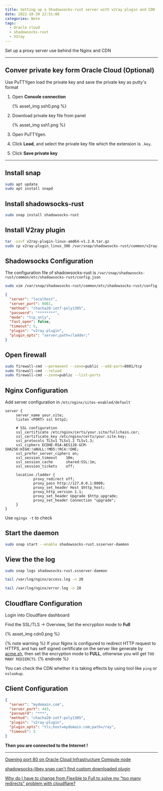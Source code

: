 ```yaml
---
title: Setting up a Shadowsocks-rust server with v2ray plugin and CDN
date: 2022-10-30 22:51:08
categories: Note
tags:
  - Oracle cloud
  - shadowsocks-rust
  - V2ray
---
```


Set up a proxy server use behind the Nginx and CDN<!-- more -->

---

## Conver private key form Oracle Cloud (Optional)

Use PuTTYgen load the private key and save the private key as putty's format

1. Open **Console connection**
   
   {% asset_img ssh0.png %}

1. Download private key file from panel

   {% asset_img ssh1.png %}
   
1. Open PuTTYgen.

1. Click **Load**, and select the private key file which the extension is `.key`.

1. Click **Save private key**

---

## Install snap

```bash
sudo apt update
sudo apt install snapd
```

## Install shadowsocks-rust

```bash
sudo snap install shadowsocks-rust
```

## Install V2ray plugin

```bash
tar -xzvf v2ray-plugin-linux-amd64-v1.2.0.tar.gz
sudo cp v2ray-plugin_linux_386 /var/snap/shadowsocks-rust/common/v2ray-plugin
```

## Shadowsocks Configuration

The configuration file of shadowsocks-rust is `/var/snap/shadowsocks-rust/common/etc/shadowsocks-rust/config.json`

```bash
sudo vim /var/snap/shadowsocks-rust/common/etc/shadowsocks-rust/config.json
```

```json
{
  "server": "localhost",
  "server_port": 8081,
  "method": "chacha20-ietf-poly1305",
  "password": "********",
  "mode": "tcp_only",
  "fast_open": false,
  "timeout": 5,
  "plugin": "v2ray-plugin",
  "plugin_opts": "server;path=/ladder;"
}
```

## Open firewall

```bash
sudo firewall-cmd --permanent --zone=public --add-port=8081/tcp
sudo firewall-cmd --reload
sudo firewall-cmd --zone=public --list-ports
```

## Nginx Configuration

Add server configuration in `/etc/nginx/sites-enabled/default`

```nginx
server {
     server_name your.site;
     listen <PORT> ssl http2;
     
     # SSL configuration
     ssl_certificate /etc/nginx/certs/your.site/fullchain.cer;
     ssl_certificate_key /etc/nginx/certs/your.site.key;
     ssl_protocols TLSv1 TLSv1.2 TLSv1.3;
     ssl_ciphers ECDHE-RSA-AES128-GCM-SHA256:HIGH:!aNULL:!MD5:!RC4:!DHE;
     ssl_prefer_server_ciphers on;
     ssl_session_timeout    10m;
     ssl_session_cache      shared:SSL:1m;
     ssl_session_tickets    off;
     
     location /ladder {
             proxy_redirect off;
             proxy_pass http://127.0.0.1:8008;
             proxy_set_header Host $http_host;
             proxy_http_version 1.1;
             proxy_set_header Upgrade $http_upgrade;
             proxy_set_header Connection "upgrade";
     }
}
```

Use `ngingx -t` to check

## Start the daemon

```bash
sudo snap start --enable shadowsocks-rust.ssserver-daemon
```

## View the the log

```bash
sudo snap logs shadowsocks-rust.ssserver-daemon

tail /var/log/nginx/access.log -n 20

tail /var/log/nginx/error.log -n 20
```

## Cloudflare Configuration

Login into Cloudflare dashboard

Find the SSL/TLS -> Overview, Set the encryption mode to **Full**

{% asset_img cdn0.png %}

{% note warning %}
If your Nginx is configured to redirect HTTP request to HTTPS, and has self signed certificate on the server like generate by [acme.sh](https://github.com/acmesh-official/acme.sh), then set the encryption mode to **FULL**, otherwise you will get `TOO MANY REDIERCTS`.
{% endnote %}

You can check the CDN whether it is taking effects by using tool like `ping` or `nslookup`. 

## Client Configuration

```json
{
  "server": "mydomain.com",
  "server_port": 443,
  "password": "***",
  "method": "chacha20-ietf-poly1305",
  "plugin": "v2ray-plugin",
  "plugin_opts": "tls;host=mydomain.com;path=/ray",
  "timeout": 5
}
```

**Then you are connected to the Internet !**

---

[Opening port 80 on Oracle Cloud Infrastructure Compute node](https://stackoverflow.com/a/54835902/6575354)

[shadowsocks-libev snap can't find custom downloaded plugin](https://github.com/shadowsocks/shadowsocks-libev/issues/2633#issuecomment-589652864)

[Why do I have to change from Flexible to Full to solve my "too many redirects" problem with cloudflare?](https://stackoverflow.com/q/70851543)
